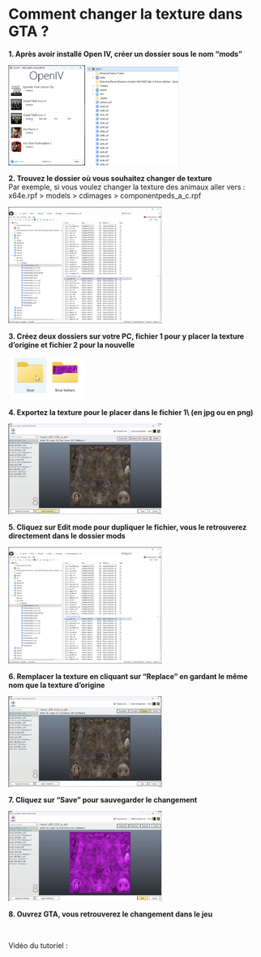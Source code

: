 # Comment changer la texture dans GTA ?

**1\. Après avoir installé Open IV, créer un dossier sous le nom “mods”**

<img src="images/1.OuvrirOpenIV.png" alt="" width="30%"> <img src="images/1.mods.png" alt="" width="36%">

**2\. Trouvez le dossier où vous souhaitez changer de texture**   
Par exemple, si vous voulez changer la texture des animaux aller vers :  
x64e.rpf \> models \> cdimages \> componentpeds\_a\_c.rpf 

<img src="images/2.TrouverFichierTexture.png" alt="" width="60%">

**3\. Créez deux dossiers sur votre PC, fichier 1 pour y placer la texture d’origine et fichier 2 pour la nouvelle**   

<img src="images/3.2dossiers.png" alt="" width="30%">

**4\. Exportez la texture pour le placer dans le fichier 1\ (en jpg ou en png)** 

<img src="images/4.exporter.png" alt="" width="60%">

**5\. Cliquez sur Edit mode pour dupliquer le fichier, vous le retrouverez directement dans le dossier mods** 

<img src="images/5.editmode.png" alt="" width="60%">

**6\. Remplacer la texture en cliquant sur “Replace” en gardant le même nom que la texture d’origine** 

<img src="images/6.remplacer.png" alt="" width="60%">

**7\. Cliquez sur “Save” pour sauvegarder le changement**

<img src="images/7.save.png" alt="" width="60%">

**8\. Ouvrez GTA, vous retrouverez le changement dans le jeu**

<img src="images/8.gta.png" alt="" width="60%">

Vidéo du tutoriel :

